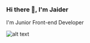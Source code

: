 ### Hi there 👋, I'm Jaider

I'm Junior Front-end Developer

![alt text](https://camo.githubusercontent.com/6798b4466788a9ebb3d86af6e903a56c15a8e9f72cd9d8ca7586698411d43436/68747470733a2f2f7265732e636c6f7564696e6172792e636f6d2f646f73313371656e762f696d6167652f75706c6f61642f76313539393332373538362f4c69766572792f4c69766572795f46696e616c2d30325f6875777235625f7778333638712e706e67)


<!--
**bjaider/bjaider** is a ✨ _special_ ✨ repository because its `README.md` (this file) appears on your GitHub profile.

Here are some ideas to get you started:

- 🔭 I’m currently working on Livery S.A.S
- 🌱 I’m currently learning Svelte and Flutter
- 💬 Ask me about Colombia and its culture :colombia:
- 📫 How to reach me: bjaider@uninorte.edu.co
-->
